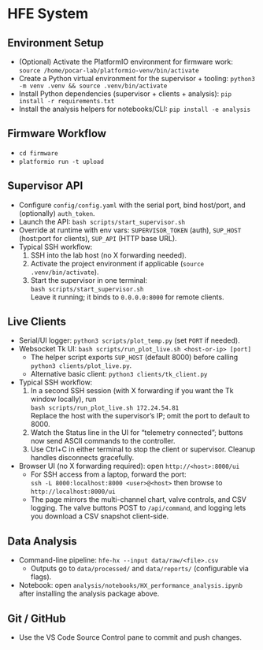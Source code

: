 # HFE System

## Environment Setup
- (Optional) Activate the PlatformIO environment for firmware work:
  `source /home/pocar-lab/platformio-venv/bin/activate`
- Create a Python virtual environment for the supervisor + tooling:
  `python3 -m venv .venv && source .venv/bin/activate`
- Install Python dependencies (supervisor + clients + analysis):
  `pip install -r requirements.txt`
- Install the analysis helpers for notebooks/CLI:
  `pip install -e analysis`

## Firmware Workflow
- `cd firmware`
- `platformio run -t upload`

## Supervisor API
- Configure `config/config.yaml` with the serial port, bind host/port, and (optionally) `auth_token`.
- Launch the API: `bash scripts/start_supervisor.sh`
- Override at runtime with env vars:
  `SUPERVISOR_TOKEN` (auth), `SUP_HOST` (host:port for clients), `SUP_API` (HTTP base URL).
- Typical SSH workflow:
  1. SSH into the lab host (no X forwarding needed).  
  2. Activate the project environment if applicable (`source .venv/bin/activate`).  
  3. Start the supervisor in one terminal:  
     `bash scripts/start_supervisor.sh`  
     Leave it running; it binds to `0.0.0.0:8000` for remote clients.

## Live Clients
- Serial/UI logger: `python3 scripts/plot_temp.py` (set `PORT` if needed).
- Websocket Tk UI: `bash scripts/run_plot_live.sh <host-or-ip> [port]`
  - The helper script exports `SUP_HOST` (default 8000) before calling `python3 clients/plot_live.py`.
  - Alternative basic client: `python3 clients/tk_client.py`
- Typical SSH workflow:
  1. In a second SSH session (with X forwarding if you want the Tk window locally), run  
     `bash scripts/run_plot_live.sh 172.24.54.81`  
     Replace the host with the supervisor’s IP; omit the port to default to 8000.  
  2. Watch the Status line in the UI for “telemetry connected”; buttons now send ASCII commands to the controller.  
  3. Use Ctrl+C in either terminal to stop the client or supervisor. Cleanup handles disconnects gracefully.
- Browser UI (no X forwarding required): open `http://<host>:8000/ui`
  - For SSH access from a laptop, forward the port:  
    `ssh -L 8000:localhost:8000 <user>@<host>` then browse to `http://localhost:8000/ui`
  - The page mirrors the multi-channel chart, valve controls, and CSV logging. The valve buttons POST to `/api/command`, and logging lets you download a CSV snapshot client-side.

## Data Analysis
- Command-line pipeline: `hfe-hx --input data/raw/<file>.csv`
  - Outputs go to `data/processed/` and `data/reports/` (configurable via flags).
- Notebook: open `analysis/notebooks/HX_performance_analysis.ipynb` after installing the analysis package above.

## Git / GitHub
- Use the VS Code Source Control pane to commit and push changes.
